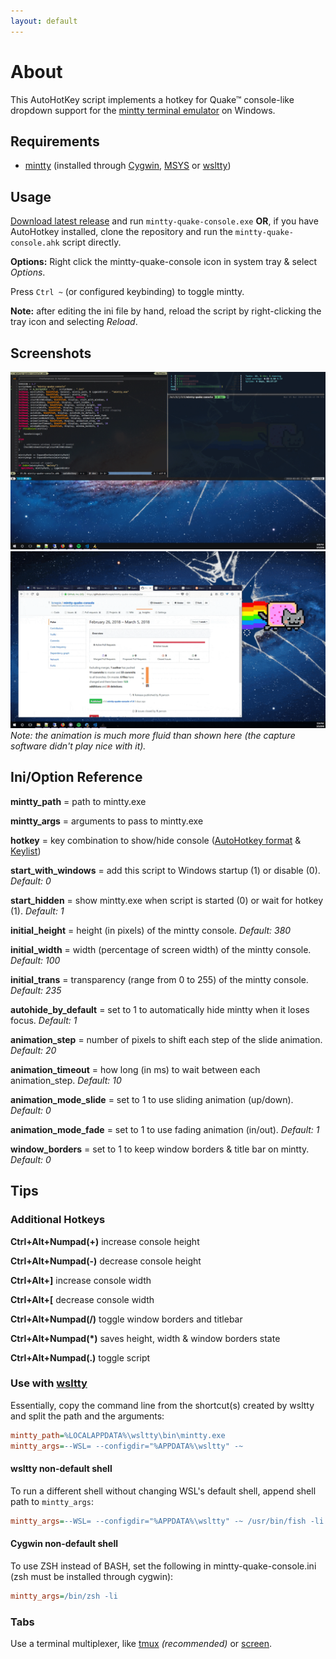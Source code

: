 ```yaml
---
layout: default
---
```


# About

This AutoHotKey script implements a hotkey for Quake&trade; console-like dropdown support for the [mintty terminal emulator](https://github.com/mintty/) on Windows.

## Requirements

- [mintty](https://github.com/mintty/) (installed through [Cygwin](http://www.cygwin.com), [MSYS](http://www.mingw.org/wiki/MSYS) or [wsltty](https://github.com/mintty/wsltty))

## Usage

[Download latest release](https://github.com/lonepie/mintty-quake-console/releases) and run `mintty-quake-console.exe` **OR**, if you have AutoHotkey installed, clone the repository and run the `mintty-quake-console.ahk` script directly.

**Options:** Right click the mintty-quake-console icon in system tray & select _Options_.

Press `Ctrl ~` (or configured keybinding) to toggle mintty.

**Note:** after editing the ini file by hand, reload the script by right-clicking the tray icon and selecting _Reload_.

## Screenshots

![mintty-quake-console Screenshot](assets/img/2018-03-05_18-08-57.png)
![mintty-quake-console Screencap](assets/img/optimized.gif)
*Note: the animation is much more fluid than shown here (the capture software didn't play nice with it).*

## Ini/Option Reference

**mintty_path** = path to mintty.exe

**mintty_args** = arguments to pass to mintty.exe

**hotkey** = key combination to show/hide console ([AutoHotkey format](https://www.autohotkey.com/docs/Hotkeys.htm) & [Keylist](https://www.autohotkey.com/docs/KeyList.htm))

**start_with_windows** = add this script to Windows startup (1) or disable (0). *Default: 0*

**start_hidden** = show mintty.exe when script is started (0) or wait for hotkey (1). *Default: 1*

**initial_height** = height (in pixels) of the mintty console. *Default: 380*

**initial_width** = width (percentage of screen width) of the mintty console. *Default: 100*

**initial_trans** = transparency (range from 0 to 255) of the mintty console. *Default: 235*

**autohide_by_default** = set to 1 to automatically hide mintty when it loses focus. *Default: 1*

**animation_step** = number of pixels to shift each step of the slide animation. *Default: 20*

**animation_timeout** = how long (in ms) to wait between each animation_step. *Default: 10*

**animation_mode_slide** = set to 1 to use sliding animation (up/down). *Default: 0*

**animation_mode_fade** = set to 1 to use fading animation (in/out). *Default: 1*

**window_borders** = set to 1 to keep window borders & title bar on mintty. *Default: 0*

## Tips

### Additional Hotkeys

**Ctrl+Alt+Numpad(+)** increase console height

**Ctrl+Alt+Numpad(-)** decrease console height

**Ctrl+Alt+]** increase console width

**Ctrl+Alt+[** decrease console width

**Ctrl+Alt+Numpad(/)** toggle window borders and titlebar

**Ctrl+Alt+Numpad(*)** saves height, width & window borders state

**Ctrl+Alt+Numpad(.)** toggle script

### Use with [wsltty](https://github.com/mintty/wsltty)

Essentially, copy the command line from the shortcut(s) created by wsltty and split the path and the arguments:

```ini
mintty_path=%LOCALAPPDATA%\wsltty\bin\mintty.exe
mintty_args=--WSL= --configdir="%APPDATA%\wsltty" -~
```

#### wsltty non-default shell

To run a different shell without changing WSL's default shell, append shell path to `mintty_args`:

```ini
mintty_args=--WSL= --configdir="%APPDATA%\wsltty" -~ /usr/bin/fish -li
```

#### Cygwin non-default shell

To use ZSH instead of BASH, set the following in mintty-quake-console.ini (zsh must be installed through cygwin):

```ini
mintty_args=/bin/zsh -li
```

### Tabs

Use a terminal multiplexer, like [tmux](https://github.com/tmux/tmux/wiki) *(recommended)* or [screen](https://www.gnu.org/software/screen/).
